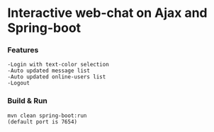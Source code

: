 Interactive web-chat on Ajax and Spring-boot
======================================


### Features
    -Login with text-color selection
    -Auto updated message list
    -Auto updated online-users list
    -Logout
    
### Build & Run
    mvn clean spring-boot:run 
    (default port is 7654)
